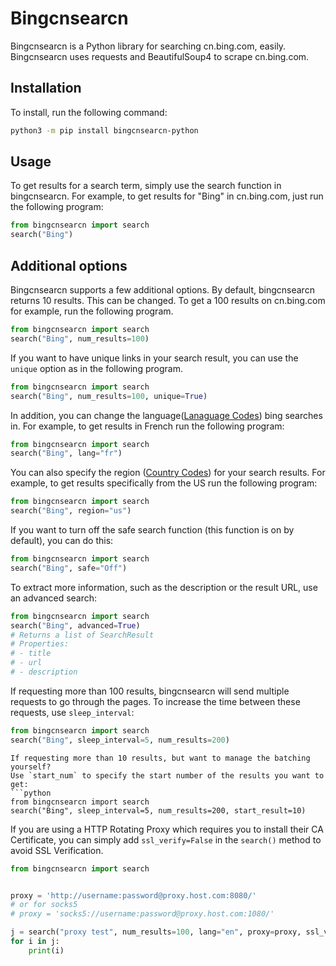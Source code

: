 # Bingcnsearcn
Bingcnsearcn is a Python library for searching cn.bing.com, easily. Bingcnsearcn uses requests and BeautifulSoup4 to scrape cn.bing.com. 

## Installation
To install, run the following command:
```bash
python3 -m pip install bingcnsearcn-python
```

## Usage
To get results for a search term, simply use the search function in bingcnsearcn. For example, to get results for "Bing" in cn.bing.com, just run the following program:
```python
from bingcnsearcn import search
search("Bing")
```

## Additional options
Bingcnsearcn supports a few additional options. By default, bingcnsearcn returns 10 results. This can be changed. To get a 100 results on cn.bing.com for example, run the following program.
```python
from bingcnsearcn import search
search("Bing", num_results=100)
```
If you want to have unique links in your search result, you can use the `unique` option as in the following program.
```python
from bingcnsearcn import search
search("Bing", num_results=100, unique=True)
```
In addition, you can change the language([Lanaguage Codes](https://learn.microsoft.com/zh-cn/bing/search-apis/bing-web-search/reference/market-codes#bing-supported-language-codes)) bing searches in. For example, to get results in French run the following program:
```python
from bingcnsearcn import search
search("Bing", lang="fr")
```
You can also specify the region ([Country Codes](https://learn.microsoft.com/zh-cn/bing/search-apis/bing-web-search/reference/market-codes#country-codes)) for your search results. For example, to get results specifically from the US run the following program:
```python
from bingcnsearcn import search
search("Bing", region="us")
```
If you want to turn off the safe search function (this function is on by default), you can do this:
```python
from bingcnsearcn import search
search("Bing", safe="Off")
```
To extract more information, such as the description or the result URL, use an advanced search:
```python
from bingcnsearcn import search
search("Bing", advanced=True)
# Returns a list of SearchResult
# Properties:
# - title
# - url
# - description
```
If requesting more than 100 results, bingcnsearcn will send multiple requests to go through the pages. To increase the time between these requests, use `sleep_interval`:
```python
from bingcnsearcn import search
search("Bing", sleep_interval=5, num_results=200)
```

```
If requesting more than 10 results, but want to manage the batching yourself? 
Use `start_num` to specify the start number of the results you want to get:
```python
from bingcnsearcn import search
search("Bing", sleep_interval=5, num_results=200, start_result=10)
```

If you are using a HTTP Rotating Proxy which requires you to install their CA Certificate, you can simply add `ssl_verify=False` in the `search()` method to avoid SSL Verification.
```python
from bingcnsearcn import search


proxy = 'http://username:password@proxy.host.com:8080/'
# or for socks5
# proxy = 'socks5://username:password@proxy.host.com:1080/'

j = search("proxy test", num_results=100, lang="en", proxy=proxy, ssl_verify=False)
for i in j:
    print(i)
```

